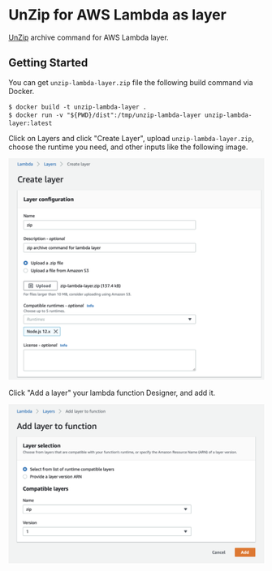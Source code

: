 # UnZip for AWS Lambda as layer

[UnZip](http://infozip.sourceforge.net/UnZip.html) archive command for AWS Lambda layer.

## Getting Started

You can get `unzip-lambda-layer.zip` file the following build command via Docker.

```
$ docker build -t unzip-lambda-layer .
$ docker run -v "${PWD}/dist":/tmp/unzip-lambda-layer unzip-lambda-layer:latest
```

Click on Layers and click "Create Layer", upload `unzip-lambda-layer.zip`, choose the runtime you need, and other inputs like the following image.

![Create Layer](CreateLayer.png)

Click "Add a layer" your lambda function Designer, and add it.

![Add Layer To Function](AddLayerToFunction.png)
